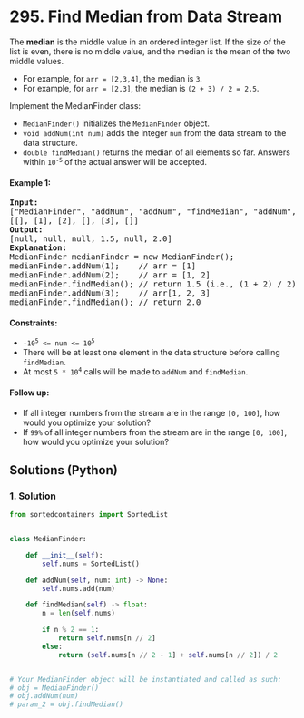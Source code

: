 # 295. Find Median from Data Stream
The **median** is the middle value in an ordered integer list. If the size of the list is even, there is no middle value, and the median is the mean of the two middle values.

* For example, for `arr = [2,3,4]`, the median is `3`.
* For example, for `arr = [2,3]`, the median is `(2 + 3) / 2 = 2.5`.

Implement the MedianFinder class:

* `MedianFinder()` initializes the `MedianFinder` object.
* `void addNum(int num)` adds the integer `num` from the data stream to the data structure.
* `double findMedian()` returns the median of all elements so far. Answers within <code>10<sup>-5</sup></code> of the actual answer will be accepted.

#### Example 1:
<pre>
<strong>Input:</strong>
["MedianFinder", "addNum", "addNum", "findMedian", "addNum", "findMedian"]
[[], [1], [2], [], [3], []]
<strong>Output:</strong>
[null, null, null, 1.5, null, 2.0]
<strong>Explanation:</strong>
MedianFinder medianFinder = new MedianFinder();
medianFinder.addNum(1);    // arr = [1]
medianFinder.addNum(2);    // arr = [1, 2]
medianFinder.findMedian(); // return 1.5 (i.e., (1 + 2) / 2)
medianFinder.addNum(3);    // arr[1, 2, 3]
medianFinder.findMedian(); // return 2.0
</pre>

#### Constraints:
* <code>-10<sup>5</sup> <= num <= 10<sup>5</sup></code>
* There will be at least one element in the data structure before calling `findMedian`.
* At most <code>5 * 10<sup>4</sup></code> calls will be made to `addNum` and `findMedian`.

#### Follow up:
* If all integer numbers from the stream are in the range `[0, 100]`, how would you optimize your solution?
* If `99%` of all integer numbers from the stream are in the range `[0, 100]`, how would you optimize your solution?

## Solutions (Python)

### 1. Solution
```Python
from sortedcontainers import SortedList


class MedianFinder:

    def __init__(self):
        self.nums = SortedList()

    def addNum(self, num: int) -> None:
        self.nums.add(num)

    def findMedian(self) -> float:
        n = len(self.nums)

        if n % 2 == 1:
            return self.nums[n // 2]
        else:
            return (self.nums[n // 2 - 1] + self.nums[n // 2]) / 2


# Your MedianFinder object will be instantiated and called as such:
# obj = MedianFinder()
# obj.addNum(num)
# param_2 = obj.findMedian()
```
